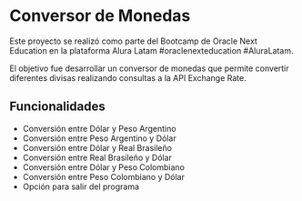 # Conversor de Monedas
Este proyecto se realizó como parte del Bootcamp de Oracle Next Education en la plataforma Alura Latam #oraclenexteducation #AluraLatam.

El objetivo fue desarrollar un conversor de monedas que permite convertir diferentes divisas realizando consultas a la API Exchange Rate. 

## Funcionalidades

* Conversión entre Dólar y Peso Argentino
* Conversión entre Peso Argentino y Dólar
* Conversión entre Dólar y Real Brasileño
* Conversión entre Real Brasileño y Dólar
* Conversión entre Dólar y Peso Colombiano
* Conversión entre Peso Colombiano y Dólar
* Opción para salir del programa
